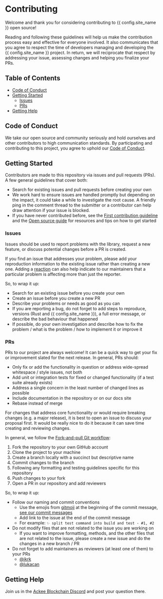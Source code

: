 # Contributing

Welcome and thank you for considering contributing to {{ config.site_name }} open source!

Reading and following these guidelines will help us make the contribution process easy and effective for everyone involved. It also communicates that you agree to respect the time of developers managing and developing the {{ config.site_name }} project. In return, we will reciprocate that respect by addressing your issue, assessing changes and helping you finalize your PRs.

## Table of Contents

- [Code of Conduct](./CODE_OF_CONDUCT.md)
- [Getting Started](#getting-started)
  - [Issues](#issues)
  - [PRs](#prs)
- [Getting Help](#getting-help)

## Code of Conduct

We take our open source and community seriously and hold ourselves and other contributors to high communication standards. By participating and contributing to this project, you agree to uphold our [Code of Conduct](./CODE_OF_CONDUCT.md).

## Getting Started

Contributors are made to this repository via issues and pull requests (PRs). A few general guidelines that cover both:

- Search for existing issues and pull requests before creating your own
- We work hard to ensure issues are handled promptly but depending on the impact, it could take a while to investigate the root cause. A friendly ping in the comment thread to the submitter or a contributor can help draw attention if your issue is blocked.
- If you have never contributed before, see the [First contribution guideline](https://github.com/firstcontributions/first-contributions) and the [Open source guide](https://opensource.guide/how-to-contribute/) for resources and tips on how to get started

### Issues

Issues should be used to report problems with the library, request a new feature, or discuss potential changes before a PR is created.

If you find an issue that addresses your problem, please add your reproduction information to the existing issue rather than creating a new one. Adding a [reaction](https://github.blog/2016-03-10-add-reactions-to-pull-requests-issues-and-comments/) can also help indicate to our maintainers that a particular problem is affecting more than just the reporter.

So, to wrap it up:

- Search for an existing issue before you create your own
- Create an issue before you create a new PR
- Describe your problems or needs as good as you can
- If you are reporting a bug, do not forget to add steps to reproduce, versions (Rust and {{ config.site_name }}), a full error message, or describe the bad behaviour that happened
- If possible, do your own investigation and describe how to fix the problem / what is the problem / how to implement it or improve it

### PRs

PRs to our project are always welcome! It can be a quick way to get your fix or improvement slated for the next release. In general, PRs should:

- Only fix or add the functionality in question or address wide-spread whitespace / style issues, not both
- Add unit or integration tests for fixed or changed functionality (if a test suite already exists)
- Address a single concern in the least number of changed lines as possible
- Include documentation in the repository or on our docs site
- Rebase instead of merge

For changes that address core functionality or would require breaking changes (e.g. a major release), it is best to open an issue to discuss your proposal first. It would be really nice to do it because it can save time creating and reviewing changes.

In general, we follow the [Fork-and-pull Git workflow](https://github.com/susam/gitpr):

1. Fork the repository to your own GitHub account
2. Clone the project to your machine
3. Create a branch locally with a succinct but descriptive name
4. Commit changes to the branch
5. Following any formatting and testing guidelines specific for this repository
6. Push changes to your fork
7. Open a PR in our repository and add reviewers

So, to wrap it up:

- Follow our naming and commit conventions
  - Use the emojis from [gitmoji](https://gitmoji.dev/) at the beginning of the commit message, [see our commit messages](https://github.com/Ackee-Blockchain/trdelnik/commits/master)
  - Add link to the issue at the end of the commit message
  - For example: `✨ split test command into build and test - #1, #2`
- Do not modify files that are not related to the issue you are working on
  - If you want to improve formatting, methods, and the other files that are not related to the issue, please create a new issue and do the changes in a new branch / PR
- Do not forget to add maintainers as reviewers (at least one of them) to your PRs
  - [@ikrk](https://github.com/Ikrk)
  - [@lukacan](https://github.com/lukacan)

## Getting Help

Join us in the [Ackee Blockchain Discord](https://discord.gg/x7qXXnGCsa) and post your question there.
